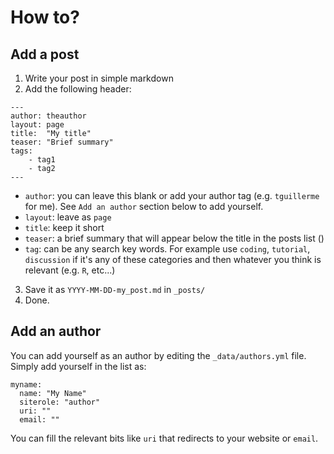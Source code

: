 


# How to?

## Add a post

 1. Write your post in simple markdown
 2. Add the following header:
```
---
author: theauthor
layout: page
title:  "My title"
teaser: "Brief summary"
tags:
    - tag1
    - tag2
---
```

 * `author`: you can leave this blank or add your author tag (e.g. `tguillerme` for me). See `Add an author` section below to add yourself.
 * `layout`: leave as `page`
 * `title`: keep it short
 * `teaser`: a brief summary that will appear below the title in the posts list ()
 * `tag`: can be any search key words. For example use `coding`, `tutorial`, `discussion` if it's any of these categories and then whatever you think is relevant (e.g. `R`, etc...)

 3. Save it as `YYYY-MM-DD-my_post.md` in `_posts/`
 4. Done.

## Add an author

You can add yourself as an author by editing the `_data/authors.yml` file.
Simply add yourself in the list as:

```
myname:
  name: "My Name"
  siterole: "author"
  uri: ""
  email: ""
```

You can fill the relevant bits like `uri` that redirects to your website or `email`.